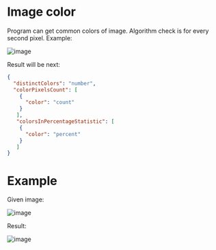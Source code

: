 # Image color

Program can get common colors of image. Algorithm check is for every second pixel. Example:

![image](https://user-images.githubusercontent.com/51812434/222965200-fb702d15-2bfb-4be8-8a73-dc8471476612.png)

Result will be next:

```json
{
  "distinctColors": "number",
  "colorPixelsCount": [
    {
      "color": "count"
    }
   ],
   "colorsInPercentageStatistic": [
    {
      "color": "percent"
    }
   ]
}
```

# Example

Given image:

![image](https://user-images.githubusercontent.com/51812434/222965805-2e5b11b7-10bf-4480-98a0-d762063e63e1.png)

Result:

![image](https://user-images.githubusercontent.com/51812434/222965809-c72dac95-5a2f-4e67-a445-47164c50f701.png)
